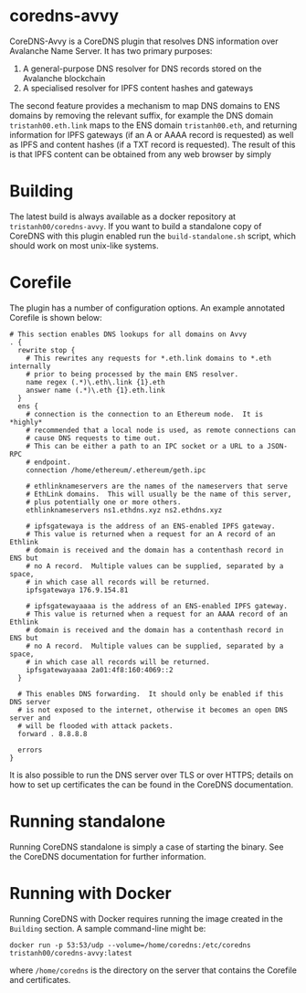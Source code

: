 # coredns-avvy

CoreDNS-Avvy is a CoreDNS plugin that resolves DNS information over Avalanche Name Server.  It has two primary purposes:

  1. A general-purpose DNS resolver for DNS records stored on the Avalanche blockchain
  2. A specialised resolver for IPFS content hashes and gateways

The second feature provides a mechanism to map DNS domains to ENS domains by removing the relevant suffix, for example the DNS domain `tristanh00.eth.link` maps to the ENS domain `tristanh00.eth`, and returning information for IPFS gateways (if an A or AAAA record is requested) as well as IPFS and content hashes (if a TXT record is requested).  The result of this is that IPFS content can be obtained from any web browser by simply 

# Building

The latest build is always available as a docker repository at `tristanh00/coredns-avvy`.  If you want to build a standalone copy of CoreDNS with this plugin enabled run the `build-standalone.sh` script, which should work on most unix-like systems.

# Corefile

The plugin has a number of configuration options.  An example annotated Corefile is shown below:

```
# This section enables DNS lookups for all domains on Avvy
. {
  rewrite stop {
    # This rewrites any requests for *.eth.link domains to *.eth internally
    # prior to being processed by the main ENS resolver.
    name regex (.*)\.eth\.link {1}.eth
    answer name (.*)\.eth {1}.eth.link
  }
  ens {
    # connection is the connection to an Ethereum node.  It is *highly*
    # recommended that a local node is used, as remote connections can
    # cause DNS requests to time out.
    # This can be either a path to an IPC socket or a URL to a JSON-RPC
    # endpoint.
    connection /home/ethereum/.ethereum/geth.ipc

    # ethlinknameservers are the names of the nameservers that serve
    # EthLink domains.  This will usually be the name of this server,
    # plus potentially one or more others.
    ethlinknameservers ns1.ethdns.xyz ns2.ethdns.xyz

    # ipfsgatewaya is the address of an ENS-enabled IPFS gateway.
    # This value is returned when a request for an A record of an Ethlink
    # domain is received and the domain has a contenthash record in ENS but
    # no A record.  Multiple values can be supplied, separated by a space,
    # in which case all records will be returned.
    ipfsgatewaya 176.9.154.81

    # ipfsgatewayaaaa is the address of an ENS-enabled IPFS gateway.
    # This value is returned when a request for an AAAA record of an Ethlink
    # domain is received and the domain has a contenthash record in ENS but
    # no A record.  Multiple values can be supplied, separated by a space,
    # in which case all records will be returned.
    ipfsgatewayaaaa 2a01:4f8:160:4069::2
  }

  # This enables DNS forwarding.  It should only be enabled if this DNS server
  # is not exposed to the internet, otherwise it becomes an open DNS server and
  # will be flooded with attack packets.
  forward . 8.8.8.8

  errors
}
```

It is also possible to run the DNS server over TLS or over HTTPS; details on how to set up certificates the can be found in the CoreDNS documentation.

# Running standalone

Running CoreDNS standalone is simply a case of starting the binary.  See the CoreDNS documentation for further information.

# Running with Docker

Running CoreDNS with Docker requires running the image created in the `Building` section.  A sample command-line might be:

    docker run -p 53:53/udp --volume=/home/coredns:/etc/coredns tristanh00/coredns-avvy:latest

where `/home/coredns` is the directory on the server that contains the Corefile and certificates.

